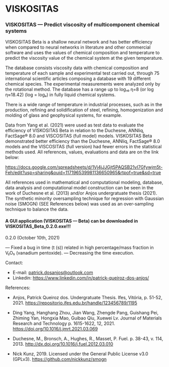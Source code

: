 # VISKOSITAS

### VISKOSITAS  — Predict viscosity of multicomponent chemical systems

VISKOSITAS Beta is a shallow neural network and has better efficiency when compared to neural networks in literature and other commercial software and uses the values of chemical composition and temperature to predict the viscosity value of the chemical system at the given temperature.

The database consists viscosity data with chemical composition and temperature of each sample and experimental test carried out, through 75 international scientific articles composing a database with 19 different chemical species. The experimental measurements were analyzed only by the rotational method. The database has a range up to log₁₀ η=8 (or log η≈18.42) (log = logₑ) in fully liquid chemical systems.

There is a wide range of temperature in industrial processes, such as in the production, refining and solidification of steel, refining, homogenization and molding of glass and geophysical systems, for example.

Data from Yang et al. (2021) were used as test data to evaluate the efficiency of VISKOSITAS Beta in relation to the Duchesne, ANNliq, FactSage® 8.0 and VISCOSITAS (full model) models. VISKOSITAS Beta demonstrated better efficiency than the Duchesne, ANNliq, FactSage® 8.0 models and the VISCOSITAS (full version) had fewer errors in the statistical methods used. All references, values, evaluations and data are on the link below:

https://docs.google.com/spreadsheets/d/1Vj4jJJGjt5PAQSB21vI7Gfywjm5t-Feh/edit?usp=sharing&ouid=117196539981136650965&rtpof=true&sd=true

All references used in mathematical and computational modeling, database, data analysis and computational model construction can be seen in the work of Duchesne et al. (2013) and/or Anjos undergratuate thesis (2021). The synthetic minority oversampling technique for regression with Gaussian noise (SMOGN) (SEE References below) was used as an over-sampling technique to balance the data.

#### A GUI application (VISKOSITAS — Beta) can be downloaded in VISKOSITAS_Beta_0.2.0.exe!!!

0.2.0 (October 10th, 2021)

— Fixed a bug in time (t (s)) related in high percentage/mass fraction in V₂O₅ (vanadium pentoxide).
— Decreasing the time execution.

Contact:

- E-mail: patrick.dosanjos@outlook.com
- Linkedin: https://www.linkedin.com/in/patrick-queiroz-dos-anjos/

References:

- Anjos, Patrick Queiroz dos. Undergratuate Thesis. Ifes, Vitória, p. 51-52, 2021. https://repositorio.ifes.edu.br/handle/123456789/1195

- Ding Yang, Hanghang Zhou, Jian Wang, Zhengde Pang, Guishang Pei, Zhiming Yan, Hongxia Mao, Guibao Qiu, Xuewei Lv. Journal of Materials Research and Technology p. 1615-1622, 12, 2021. https://doi.org/10.1016/j.jmrt.2021.03.069

- Duchesne, M., Bronsch, A., Hughes, R., Masset, P. Fuel. p. 38-43, v. 114, 2013. http://dx.doi.org/10.1016/j.fuel.2012.03.010

- Nick Kunz, 2019. Licensed under the General Public License v3.0 (GPLv3). https://github.com/nickkunz/smogn

